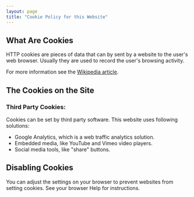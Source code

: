 ```yaml
---
layout: page
title: "Cookie Policy for this Website"
---
```



## What Are Cookies

HTTP cookies are pieces of data that can by sent by a website to the user's web browser.
Usually they are used to record the user's browsing activity.

For more information see the [Wikipedia article](https://en.wikipedia.org/wiki/HTTP_cookie).

## The Cookies on the Site

### Third Party Cookies:

Cookies can be set by third party software. This website uses following solutions:

- Google Analytics, which is a web traffic analytics solution.
- Embedded media, like YouTube and Vimeo video players.
- Social media tools, like "share" buttons.

## Disabling Cookies

You can adjust the settings on your browser to prevent websites from setting cookies. See your browser Help
for instructions.